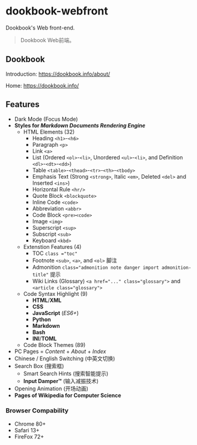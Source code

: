 # dookbook-webfront

Dookbook's Web front-end.

> Dookbook Web前端。

## Dookbook

Introduction: <https://dookbook.info/about/>

Home: <https://dookbook.info/>

## Features

- Dark Mode (Focus Mode)
- **Styles for *Markdown Documents Rendering Engine***
  - HTML Elements (32)
    - Heading `<h1>`-`<h6>`
    - Paragraph `<p>`
    - Link `<a>`
    - List (Ordered `<ol>`-`<li>`, Unordered `<ul>`-`<li>`, and Definition `<dl>`-`<dt>`-`<dd>`)
    - Table `<table>`-`<thead>`-`<tr>`-`<th>`-`<tbody>`
    - Emphasis Text (Strong `<strong>`, Italic `<em>`, Deleted `<del>` and Inserted `<ins>`)
    - Horizontal Rule `<hr/>`
    - Quote Block `<blockquote>`
    - Inline Code `<code>`
    - Abbreviation `<abbr>`
    - Code Block `<pre><code>`
    - Image `<img>`
    - Superscript `<sup>`
    - Subscript `<sub>`
    - Keyboard `<kbd>`
  - Extenstion Features (4)
    - TOC `class ="toc"`
    - Footnote `<sub>`, `<a>`, and `<ol>` 脚注
    - Admonition `class="admonition note danger import admonition-title"` 提示
    - Wiki Links (Glossary) `<a href="..." class="glossary">` and `<article class="glossary">`
  - Code Syntax Highlight (9)
    - **HTML**/**XML**
    - **CSS**
    - **JavaScript** (*ES6+*)
    - **Python**
    - **Markdown**
    - **Bash**
    - **INI**/**TOML**
  - Code Block Themes (89)
- PC Pages = *Content* + *About* + *Index*
- Chinese / English Switching (中英文切换)
- Search Box (搜索框)
  - Smart Search Hints (搜索智能提示)
  - **Input Damper™** (输入减振技术)
- Opening Animation (开场动画)
- **Pages of Wikipedia for Computer Science**

### Browser Compability

- Chrome 80+
- Safari 13+
- FireFox 72+
